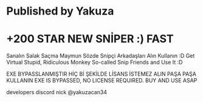 # Published by Yakuza

# +200 STAR NEW SNİPER :) FAST
Sanalın Salak Saçma Maymun Sözde Snipçi Arkadaşları Alın Kullanın :D 
Get Virtual Stupid, Ridiculous Monkey So-called Snip Friends and Use It :D

EXE BYPASSLANMIŞTIR HİÇ Bİ ŞEKİLDE LİSANS İSTEMEZ ALIN PAŞA PAŞA KULLANIN 
EXE IS BYPASSED, NO LICENSE REQUIRED. BUY AND USE ASAP


developers discord nick @yakuzacan34

